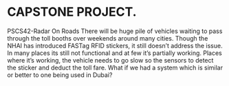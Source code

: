 <h1><b>CAPSTONE PROJECT.</b></h1>
PSCS42-Radar On Roads There will be huge pile of vehicles waiting to pass through the toll booths over weekends around many cities. Though the NHAI has introduced FASTag RFID stickers, it still doesn’t address the issue. In many places its still not functional and at few it’s partially working. Places where it’s working, the vehicle needs to go slow so the sensors to detect the sticker and deduct the toll fare. What if we had a system which is similar or better to one being used in Dubai?
